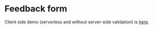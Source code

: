 # Feedback form

Client side demo (serverless and without server-side validation) is [here](https://atcherdsd.github.io/feedback-form/).
